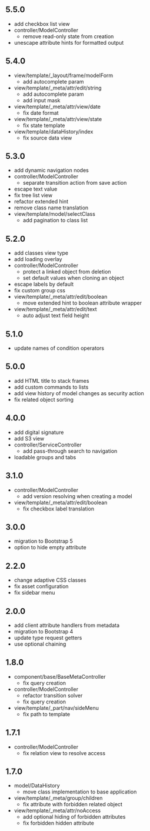 ## 5.5.0

* add checkbox list view
* controller/ModelController
    - remove read-only state from creation
* unescape attribute hints for formatted output

## 5.4.0

* view/template/_layout/frame/modelForm
    - add autocomplete param
* view/template/_meta/attr/edit/string
    - add autocomplete param
    - add input mask
* view/template/_meta/attr/view/date
    - fix date format
* view/template/_meta/attr/view/state
    - fix state template
* view/template/dataHistory/index
    - fix source data view    

## 5.3.0

* add dynamic navigation nodes
* controller/ModelController
    - separate transition action from save action
* escape text value
* fix tree list view
* refactor extended hint
* remove class name translation
* view/template/model/selectClass
    - add pagination to class list

## 5.2.0

* add classes view type
* add loading overlay
* controller/ModelController
    - protect a linked object from deletion
    - set default values when cloning an object
* escape labels by default
* fix custom group css
* view/template/_meta/attr/edit/boolean
    - move extended hint to boolean attribute wrapper
* view/template/_meta/attr/edit/text
    - auto adjust text field height

## 5.1.0

* update names of condition operators

## 5.0.0

* add HTML title to stack frames
* add custom commands to lists
* add view history of model changes as security action
* fix related object sorting

## 4.0.0

* add digital signature
* add S3 view
* controller/ServiceController
    - add pass-through search to navigation
* loadable groups and tabs

## 3.1.0

* controller/ModelController
    - add version resolving when creating a model
* view/template/_meta/attr/edit/boolean
    - fix checkbox label translation

## 3.0.0

* migration to Bootstrap 5
* option to hide empty attribute

## 2.2.0

* change adaptive CSS classes
* fix asset configuration
* fix sidebar menu

## 2.0.0

* add client attribute handlers from metadata
* migration to Bootstrap 4
* update type request getters
* use optional chaining

## 1.8.0

* component/base/BaseMetaController
    - fix query creation
* controller/ModelController
    - refactor transition solver
    - fix query creation
* view/template/_part/nav/sideMenu
    - fix path to template

## 1.7.1

* controller/ModelController
    - fix relation view to resolve access

## 1.7.0

* model/DataHistory
    - move class implementation to base application
* view/template/_meta/group/children
    - fix attribute with forbidden related object
* view/template/_meta/attr/noAccess
    - add optional hiding of forbidden attributes
    - fix forbidden hidden attribute